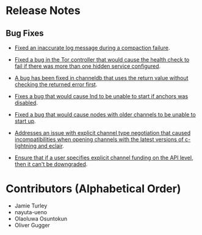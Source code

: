 # Release Notes

## Bug Fixes

* [Fixed an inaccurate log message during a compaction
  failure](https://github.com/brolightningnetwork/broln/pull/5961).

* [Fixed a bug in the Tor controller that would cause the health check to fail
  if there was more than one hidden service
  configured](https://github.com/brolightningnetwork/broln/pull/6016).

* [A bug has been fixed in channeldb that uses the return value without checking
  the returned error first](https://github.com/brolightningnetwork/broln/pull/6012).

* [Fixes a bug that would cause lnd to be unable to start if anchors was
  disabled](https://github.com/brolightningnetwork/broln/pull/6007).

* [Fixed a bug that would cause nodes with older channels to be unable to start
  up](https://github.com/brolightningnetwork/broln/pull/6003).

* [Addresses an issue with explicit channel type negotiation that caused
  incompatibilities when opening channels with the latest versions of
  c-lightning and eclair](https://github.com/brolightningnetwork/broln/pull/6026).

* [Ensure that if a user specifies explicit channel funding on the API level,
  then it can't be
  downgraded](https://github.com/brolightningnetwork/broln/pull/6027).

# Contributors (Alphabetical Order)

* Jamie Turley
* nayuta-ueno
* Olaoluwa Osuntokun
* Oliver Gugger
